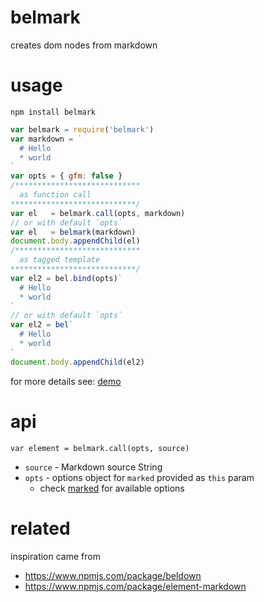 # belmark
creates dom nodes from markdown

# usage
`npm install belmark`

```js
var belmark = require('belmark')
var markdown = `
  # Hello
  * world
`
var opts = { gfm: false }
/****************************
  as function call
****************************/
var el   = belmark.call(opts, markdown)
// or with default `opts`
var el   = belmark(markdown)
document.body.appendChild(el)
/****************************
  as tagged template
****************************/
var el2 = bel.bind(opts)`
  # Hello
  * world
`
// or with default `opts`
var el2 = bel`
  # Hello
  * world
`
document.body.appendChild(el2)
```

for more details see: [demo](https://serapath.github.io/belmark)

# api

`var element = belmark.call(opts, source)`

* `source` - Markdown source String
* `opts` - options object for `marked` provided as `this` param
  * check [marked](https://www.npmjs.com/package/marked) for available options

# related
inspiration came from
* https://www.npmjs.com/package/beldown
* https://www.npmjs.com/package/element-markdown
